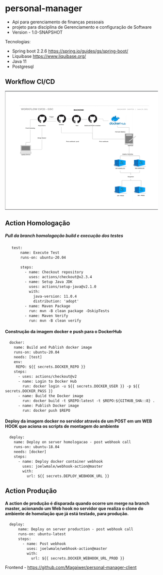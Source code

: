 # personal-manager
* Api para gerenciamento de finanças pessoais
* projeto para disciplina de Gerenciamento e configuração de Software
* Version - 1.0-SNAPSHOT

Tecnologias:
- Spring boot 2.2.6 https://spring.io/guides/gs/spring-boot/
- Liquibase https://www.liquibase.org/
- Java 11
- Postgresql

## Workflow CI/CD

![Workflow Deploy](/infra/workflow-backend.png)


## Action Homologação

 
##### Pull da branch homologação build e execução dos testes 
 ```  
    test:
        name: Execute Test
        runs-on: ubuntu-20.04
    
        steps:
          - name: Checkout repository
            uses: actions/checkout@v2.3.4
          - name: Setup Java JDK
            uses: actions/setup-java@v2.1.0
            with:
              java-version: 11.0.4
              distribution: 'adopt'
          - name: Maven Package
            run: mvn -B clean package -DskipTests
          - name: Maven Verify
            run: mvn -B clean verify 
  ```
  #### Construção da imagem docker e push para o DockerHub
  ```
    docker:
      name: Build and Publish docker image
      runs-on: ubuntu-20.04
      needs: [test]
      env:
       REPO: ${{ secrets.DOCKER_REPO }}
      steps:
        - uses: actions/checkout@v2
        - name: Login to Docker Hub
          run: docker login -u ${{ secrets.DOCKER_USER }} -p ${{ secrets.DOCKER_PASS }}
        - name: Build the Docker image
          run: docker build -t $REPO:latest -t $REPO:${GITHUB_SHA::8} .
        - name: Publish Docker image
          run: docker push $REPO
  ```
  #### Deploy da imagem docker no servidor através de um POST em um WEB HOOK que aciona os scripts de montagem do ambiente
  ```
    deploy:
      name: Deploy on server homologacao - post webhook call
      runs-on: ubuntu-18.04
      needs: [docker]
      steps:
        - name: Deploy docker container webhook
          uses: joelwmale/webhook-action@master
          with:
            url: ${{ secrets.DEPLOY_WEBHOOK_URL }}
  ```
  ## Action Produção
  #### A action de produção é disparada quando ocorre um merge na branch master, acionando um Web hook no servidor que realiza o clone do ambiente de homolação que já está testado, para produção.
  
  ```
    deploy:
        name: Deploy on server production - post webhook call
        runs-on: ubuntu-latest
        steps:
          - name: Post webhook
            uses: joelwmale/webhook-action@master
            with:
              url: ${{ secrets.DOCKER_WEBHOOK_URL_PROD }}
  
  ```  

Frontend - https://github.com/Magaiwer/personal-manager-client
